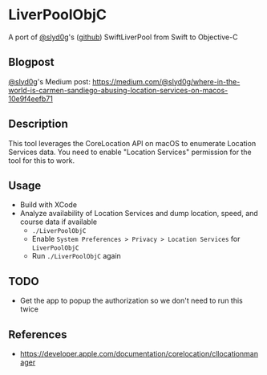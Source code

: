 # LiverPoolObjC
A port of [@slyd0g](https://twitter.com/slyd0g)'s ([github](https://github.com/slyd0g)) SwiftLiverPool from Swift to Objective-C

## Blogpost
[@slyd0g](https://medium.com/@slyd0g)'s Medium post:
https://medium.com/@slyd0g/where-in-the-world-is-carmen-sandiego-abusing-location-services-on-macos-10e9f4eefb71

## Description

This tool leverages the CoreLocation API on macOS to enumerate Location Services data. You need to enable "Location Services" permission for the tool for this to work.

## Usage
- Build with XCode
- Analyze availability of Location Services and dump location, speed, and course data if available
    - ```./LiverPoolObjC```
    - Enable ```System Preferences > Privacy > Location Services``` for ```LiverPoolObjC```
    - Run ```./LiverPoolObjC``` again
## TODO
- Get the app to popup the authorization so we don't need to run this twice
## References
- https://developer.apple.com/documentation/corelocation/cllocationmanager
